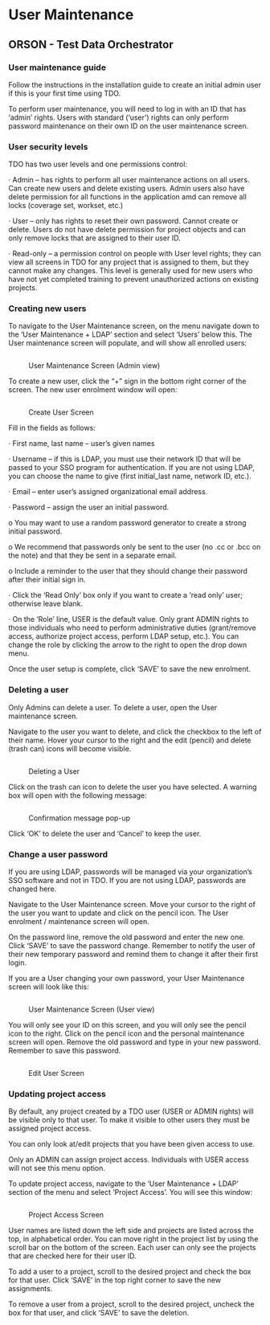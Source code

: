 # User Maintenance

## ORSON - Test Data Orchestrator

### User maintenance guide&#x20;

Follow the instructions in the installation guide to create an initial admin user if this is your first time using TDO.

&#x20;

To perform user maintenance, you will need to log in with an ID that has ‘admin’ rights.  Users with standard (‘user’) rights can only perform password maintenance on their own ID on the user maintenance screen.

&#x20;

### User security levels

TDO has two user levels and one permissions control:

·       Admin – has rights to perform all user maintenance actions on all users.  Can create new users and delete existing users.  Admin users also have delete permission for all functions in the application amd can remove all locks (coverage set, workset, etc.)

·       User – only has rights to reset their own password.  Cannot create or delete.  Users do not have delete permission for project objects and can only remove locks that are assigned to their user ID.

·       Read-only – a permission control on people with User level rights; they can view all screens in TDO for any project that is assigned to them, but they cannot make any changes.  This level is generally used for new users who have not yet completed training to prevent unauthorized actions on existing projects.



### &#x20;Creating new users

To navigate to the User Maintenance screen, on the menu navigate down to the ‘User Maintenance + LDAP’ section and select ‘Users’ below this.  The User maintenance screen will populate, and will show all enrolled users:

&#x20;

<figure><img src="../../../.gitbook/assets/image (3).png" alt=""><figcaption><p>User Maintenance Screen (Admin view)</p></figcaption></figure>

&#x20;

To create a new user, click the “+” sign in the bottom right corner of the screen.  The new user enrolment window will open:

&#x20;

<figure><img src="../../../.gitbook/assets/image (4).png" alt=""><figcaption><p>Create User Screen</p></figcaption></figure>

&#x20;

Fill in the fields as follows:

·       First name, last name – user’s given names

·       Username – if this is LDAP, you must use their network ID that will be passed to your SSO program for authentication.  If you are not using LDAP, you can choose the name to give (first initial\_last name, network ID, etc.).

·       Email – enter user’s assigned organizational email address.

·       Password – assign the user an initial password.

o   You may want to use a random password generator to create a strong initial password.

o   We recommend that passwords only be sent to the user (no .cc or .bcc on the note) and that they be sent in a separate email.

o   Include a reminder to the user that they should change their password after their initial sign in.

·       Click the ‘Read Only’ box only if you want to create a ‘read only’ user; otherwise leave blank.

·       On the ‘Role’ line, USER is the default value.  Only grant ADMIN rights to those individuals who need to perform administrative duties (grant/remove access, authorize project access, perform LDAP setup, etc.).  You can change the role by clicking the arrow to the right to open the drop down menu.

&#x20;

Once the user setup is complete, click ‘SAVE’ to save the new enrolment.

&#x20;

### Deleting a user

Only Admins can delete a user. To delete a user, open the User maintenance screen.&#x20;

&#x20;

Navigate to the user you want to delete, and click the checkbox to the left of their name.  Hover your cursor to the right and the edit (pencil) and delete (trash can) icons will become visible.

&#x20;

<figure><img src="../../../.gitbook/assets/image (5).png" alt=""><figcaption><p>Deleting a User</p></figcaption></figure>

&#x20;

Click on the trash can icon to delete the user you have selected.  A warning box will open with the following message:

&#x20;

<figure><img src="../../../.gitbook/assets/image (6).png" alt=""><figcaption><p>Confirmation message pop-up</p></figcaption></figure>

&#x20;

Click ‘OK’ to delete the user and ‘Cancel’ to keep the user.

&#x20;

### Change a user password

If you are using LDAP, passwords will be managed via your organization’s SSO software and not in TDO.  If you are not using LDAP, passwords are changed here.

&#x20;

Navigate to the User Maintenance screen.  Move your cursor to the right of the user you want to update and click on the pencil icon.  The User enrolment / maintenance screen will open.&#x20;

&#x20;

On the password line, remove the old password and enter the new one.  Click ‘SAVE’ to save the password change.  Remember to notify the user of their new temporary password and remind them to change it after their first login.

&#x20;

If you are a User changing your own password, your User Maintenance screen will look like this:

&#x20;

<figure><img src="../../../.gitbook/assets/image (7).png" alt=""><figcaption><p>User Maintenance Screen (User view)</p></figcaption></figure>

&#x20;

You will only see your ID on this screen, and you will only see the pencil icon to the right.  Click on the pencil icon and the personal maintenance screen will open.  Remove the old password and type in your new password.  Remember to save this password.

&#x20;

<figure><img src="../../../.gitbook/assets/image (8).png" alt=""><figcaption><p>Edit User Screen</p></figcaption></figure>

### Updating project access

By default, any project created by a TDO user (USER or ADMIN rights) will be visible only to that user.  To make it visible to other users they must be assigned project access.

&#x20;

You can only look at/edit projects that you have been given access to use.&#x20;

&#x20;

Only an ADMIN can assign project access.  Individuals with USER access will not see this menu option.

&#x20;

To update project access, navigate to the ‘User Maintenance + LDAP’ section of the menu and select ‘Project Access’.  You will see this window:

&#x20;

<figure><img src="../../../.gitbook/assets/image (9).png" alt=""><figcaption><p>Project Access Screen</p></figcaption></figure>

&#x20;

User names are listed down the left side and projects are listed across the top, in alphabetical order.  You can move right in the project list by using the scroll bar on the bottom of the screen. Each user can only see the projects that are checked here for their user ID.

&#x20;

To add a user to a project, scroll to the desired project and check the box for that user.  Click ‘SAVE’ in the top right corner to save the new assignments.

&#x20;

To remove a user from a project, scroll to the desired project, uncheck the box for that user, and click ‘SAVE’ to save the deletion.
